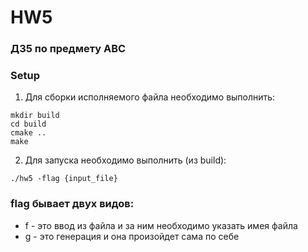 # HW5

### ДЗ5 по предмету АВС

### Setup
1. Для сборки исполняемого файла необходимо выполнить:

```
mkdir build
cd build
cmake ..
make
```

2. Для запуска необходимо выполнить (из build):

```
./hw5 -flag {input_file}
```

### flag бывает двух видов:

- f - это ввод из файла и за ним необходимо указать имея файла
- g - это генерация и она произойдет сама по себе